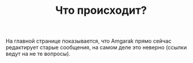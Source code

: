 ﻿---
title: "Что происходит?"
se.owner.user_id: 612759
se.owner.display_name: "user612759"
se.owner.link: "https://ru.meta.stackoverflow.com/users/612759/user612759"
se.link: "https://ru.meta.stackoverflow.com/questions/14530/%d0%a7%d1%82%d0%be-%d0%bf%d1%80%d0%be%d0%b8%d1%81%d1%85%d0%be%d0%b4%d0%b8%d1%82"
se.question_id: 14530
se.post_type: question
---
<p>На главной странице показывается, что Amgarak прямо сейчас редактирует старые сообщения, на самом деле это неверно (ссылки ведут на не те вопросы).</p>
